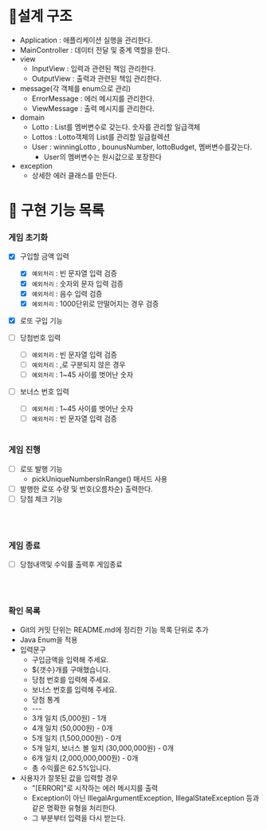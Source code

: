# 📝설계 구조
- Application : 애플리케이션 실행을 관리한다.
- MainController : 데이터 전달 및 중계 역할을 한다.
- view
    - InputView : 입력과 관련된 책임 관리한다.
    - OutputView : 출력과 관련된 책임 관리한다.
- message(각 객체를 enum으로 관리)
    - ErrorMessage : 에러 메시지를 관리한다.
    - ViewMessage : 출력 메시지를 관리한다.
- domain
    - Lotto :  List<Integer>를 멤버변수로 갖는다. 숫자를 관리할 일급객체
    - Lottos : Lotto객체의 List를 관리할 일급컬렉션
    - User :  winningLotto , bounusNumber, lottoBudget,  멤버변수를갖는다.
      - User의 멤버변수는 원시값으로 포장한다
- exception
    - 상세한 에러 클래스를 만든다.
  

# 📝 구현 기능 목록
### 게임 초기화

- [x]  구입할 금액 입력
   - [x] `예외처리` : 빈 문자열 입력 검증
   - [x] `예외처리` : 숫자외 문자 입력 검증
   - [x] `예외처리` : 음수 입력 검증
   - [x] `예외처리` : 1000단위로 안떨어지는 경우 검증
- [x] 로또 구입 기능

- [ ]  당첨번호 입력
   - [ ] `예외처리` : 빈 문자열 입력 검증
   - [ ] `예외처리` : ,로 구분되지 않은 경우
   - [ ] `예외처리` : 1~45 사이를 벗어난 숫자
- [ ]  보너스 번호 입력
    - [ ] `예외처리` : 1~45 사이를 벗어난 숫자
    - [ ] `예외처리` : 빈 문자열 입력 검증
<Br><Br>

### 게임 진행
- [ ] 로또 발행 기능
  - pickUniqueNumbersInRange() 매서드 사용
- [ ] 발행한 로또 수량 및 번호(오름차순) 출력한다.
- [ ] 당첨 체크 기능

<Br><Br>

### 게임 종료
- [ ] 당첨내역및 수익률 출력후 게임종료

  <Br><Br>

### 확인 목록
- Git의 커밋 단위는 README.md에 정리한 기능 목록 단위로 추가
- Java Enum을 적용
- 입력문구
  - 구입금액을 입력해 주세요.
  - ${갯수}개를 구매했습니다.
  - 당첨 번호를 입력해 주세요.
  - 보너스 번호를 입력해 주세요.
  - 당첨 통계
  - \-\-\-
  - 3개 일치 (5,000원) - 1개
  - 4개 일치 (50,000원) - 0개
  - 5개 일치 (1,500,000원) - 0개
  - 5개 일치, 보너스 볼 일치 (30,000,000원) - 0개
  - 6개 일치 (2,000,000,000원) - 0개
  - 총 수익률은 62.5%입니다.
- 사용자가 잘못된 값을 입력할 경우 
  - "[ERROR]"로 시작하는 에러 메시지를 출력
  - Exception이 아닌 IllegalArgumentException, IllegalStateException 등과 같은 명확한 유형을 처리한다.
  - 그 부분부터 입력을 다시 받는다.